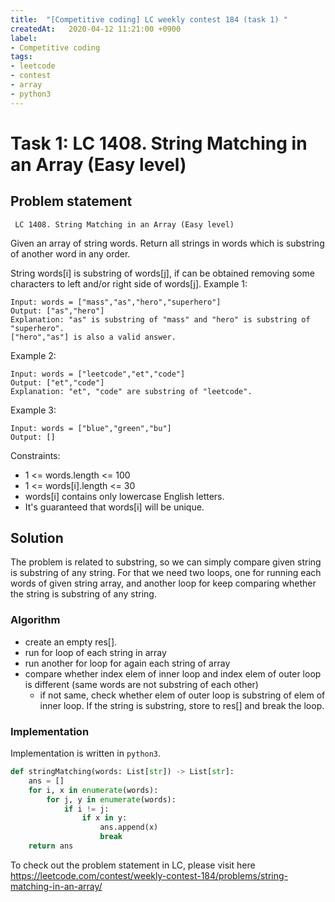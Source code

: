 ```yaml
---
title:  "[Competitive coding] LC weekly contest 184 (task 1) "
createdAt:   2020-04-12 11:21:00 +0900
label: 
- Competitive coding
tags:
- leetcode
- contest
- array
- python3
---
```



# Task 1: LC 1408. String Matching in an Array (Easy level)

## Problem statement
` LC 1408. String Matching in an Array (Easy level)`

Given an array of string words. Return all strings in words which is substring of another word in any order. 

String words[i] is substring of words[j], if can be obtained removing some characters to left and/or right side of words[j].
Example 1:
```
Input: words = ["mass","as","hero","superhero"]
Output: ["as","hero"]
Explanation: "as" is substring of "mass" and "hero" is substring of "superhero".
["hero","as"] is also a valid answer.
```
Example 2:
```
Input: words = ["leetcode","et","code"]
Output: ["et","code"]
Explanation: "et", "code" are substring of "leetcode".
```
Example 3:
```
Input: words = ["blue","green","bu"]
Output: []
```

Constraints:
- 1 <= words.length <= 100
- 1 <= words[i].length <= 30
- words[i] contains only lowercase English letters.
- It's guaranteed that words[i] will be unique.

## Solution

The problem is related to substring, so we can simply compare given string is substring of any string. For that we need two loops, one for running each words of given string array, and another loop for keep comparing whether the string is substring of any string.

### Algorithm
- create an empty res[].
- run for loop of each string in array
- run another for loop for again each string of array
- compare whether index elem of inner loop and index elem of outer loop is different (same words are not substring of each other) 
  - if not same, check whether elem of outer loop is substring of elem of inner loop. If the string is substring, store to res[] and break the loop.

### Implementation

Implementation is written in `python3`.

```py
def stringMatching(words: List[str]) -> List[str]:
    ans = []
    for i, x in enumerate(words):
        for j, y in enumerate(words):
            if i != j:
                if x in y:
                    ans.append(x)
                    break
    return ans
```

To check out the problem statement in LC, please visit here <https://leetcode.com/contest/weekly-contest-184/problems/string-matching-in-an-array/>